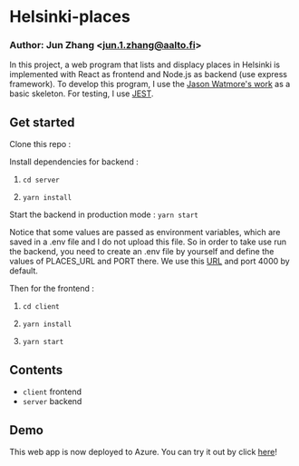 # Helsinki-places
### Author: Jun Zhang \<jun.1.zhang@aalto.fi>

In this project, a web program that lists and displacy places in Helsinki is implemented with React as frontend and Node.js as backend (use express framework). To develop this program, I use the [Jason Watmore's work](https://github.com/cornflourblue/react-node-server-side-pagination) as a basic skeleton. For testing, I use [JEST](https://jestjs.io/). 

## Get started

Clone this repo :

Install dependencies for backend :

1. `cd server`

2. `yarn install`

Start the backend in production mode :
`yarn start`

Notice that some values are passed as environment variables, which are saved in a .env file and I do not upload this file. So in order to take use run the backend, you need to create an .env file by yourself and define the values of PLACES_URL and PORT there. We use this [URL](http://open-api.myhelsinki.fi/doc#/v1places/listAll) and port 4000 by default.

Then for the frontend :
1. `cd client`

2. `yarn install`

3. `yarn start`

## Contents
* `client` frontend
* `server` backend

## Demo
This web app is now deployed to Azure. You can try it out by click [here](http://52.156.250.103:9000/)!
